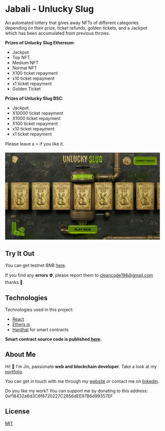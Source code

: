 # Jabali - Unlucky Slug

An automated lottery that gives away NFTs of different categories depending on their prize, ticket refunds, golden tickets, and a Jackpot which has been accumulated from previous throws.

**Prizes of Unlucky Slug Ethereum**:
- Jackpot 
- Top NFT
- Medium NFT
- Normal NFT
- X100 ticket repayment
- x10 ticket repayment
- x1 ticket repayment
- Golden Ticket

**Prizes of Unlucky Slug BSC**:
- Jackpot 
- X10000 ticket repayment
- X1000 ticket repayment
- X100 ticket repayment
- x10 ticket repayment
- x1 ticket repayment

Please leave a ⭐ if you like it.

![Game Preview](./jabali.jpg)

## Try It Out
You can get testnet BNB [here](https://testnet.binance.org/faucet-smart).

If you find any **errors** ⛔, please report them to [cleancode198@gmail.com](mailto:cleancode198@gmail.com) thanks 🙏.

## Technologies
Technologies used in this project:
- [React](https://reactjs.org/)
- [Ethers.js](https://docs.ethers.io/v5/)
- [Hardhat](https://hardhat.org/) for smart contracts

**Smart contract source code is published [here](https://github.com/cleancode198/jabali-contract).**

## About Me
Hi! 👋 I'm Jin, passionate **web and blockchain developer**. Take a look at my [portfolio](https://jinkong.netlify.com).

You can get in touch with me through my [website](https://jinkong.netlify.com) or contact me on [linkedin](https://linkedin.com/in/jinkong198).

Do you like my work? You can support me by donating to this address: 0xf18432a6d3C6f8720227C2856dEE97B6d99357EF

## License
[MIT](https://choosealicense.com/licenses/mit/)
